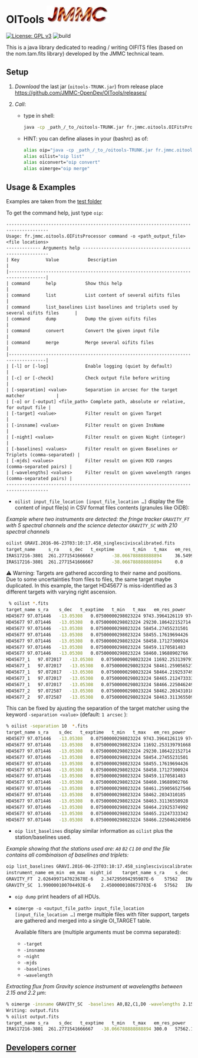 # OITools    ![JMMC logo](doc/JMMC-logo.jpg)

[![License: GPL v3](https://img.shields.io/badge/License-GPLv3-blue.svg)](LICENSE)  ![build](https://travis-ci.org/JMMC-OpenDev/OITools.svg)

This is a java library dedicated to reading / writing OIFITS files (based on the nom.tam.fits library) developed by the JMMC technical team.

## Setup

1. _Download_ the last jar (`oitools-TRUNK.jar`) from release place <https://github.com/JMMC-OpenDev/OITools/releases/>

1. _Call_:
    * type in shell:

        ```bash
        java -cp _path_/_to_/oitools-TRUNK.jar fr.jmmc.oitools.OIFitsProcessor <parameters>
        ```

    * HINT: you can define aliases in your (bashrc) as of:

        ```bash
        alias oip="java -cp _path_/_to_/oitools-TRUNK.jar fr.jmmc.oitools.OIFitsProcessor"
        alias oilist="oip list"
        alias oiconvert="oip convert"
        alias oimerge="oip merge"
        ```

## Usage & Examples

Examples are taken from the [test folder](src/test/resources/oifits/)

To get the command help, just type `oip`:

```text
--------------------------------------------------------------------------------------
Usage: fr.jmmc.oitools.OIFitsProcessor command -o <path_output_file> <file locations>
------------- Arguments help ---------------------------------------------------------
| Key          Value           Description                                           |
|------------------------------------------------------------------------------------|
| command      help           Show this help                                         |
| command      list           List content of several oifits files                   |
| command      list_baselines List baselines and triplets used by several oifits files      |
| command      dump           Dump the given oifits files                            |
| command      convert        Convert the given input file                           |
| command      merge          Merge several oifits files                             |
|------------------------------------------------------------------------------------|
| [-l] or [-log]              Enable logging (quiet by default)                      |
| [-c] or [-check]            Check output file before writing                       |
| [-separation] <value>       Separation in arcsec for the target matcher            |
| [-o] or [-output] <file_path> Complete path, absolute or relative, for output file |
| [-target] <value>           Filter result on given Target                          |
| [-insname] <value>          Filter result on given InsName                         |
| [-night] <value>            Filter result on given Night (integer)                 |
| [-baselines] <values>       Filter result on given Baselines or Triplets (comma-separated) |
| [-mjds] <values>            Filter result on given MJD ranges (comma-separated pairs) |
| [-wavelengths] <values>     Filter result on given wavelength ranges (comma-separated pairs) |
--------------------------------------------------------------------------------------
```

* `oilist input_file_location [input_file_location …]`
display the file content of input file(s) in CSV format files contents  (granules like OiDB):

<!-- | target name | target right ascension | target declination | exposure time | t_min (mjd) | t_max (mjd)| spectral resolution  | shorter wavelength | larger wavelength | facility name  | instrument name | number of visibilities | number of squared visibilities | number of bispectra  | number of spectral channels  |
| --- | --- | --- | --- | --- | --- | --- | --- | --- | --- | --- | --- | --- | --- | --- |
 -->

*Example where two instruments are detected: the fringe tracker `GRAVITY_FT` with 5 spectral channels and the science detector `GRAVITY_SC` with 210 spectral channels*

```bash
oilist GRAVI.2016-06-23T03:10:17.458_singlesciviscalibrated.fits
target_name     s_ra    s_dec   t_exptime       t_min   t_max   em_res_power    em_min  em_max  facility_name   instrument_name nb_vis  nb_vis2 nb_t3   nb_channels
IRAS17216-3801  261.2771541666667       -38.066788888888894     36.54999999999172       57562.13387079336       57562.134832901625      25.75830610631207       2.0264997147023678E-6   2.347295094295987E-6       VLTI    GRAVITY_FT      6       6       4       5
IRAS17216-3801  261.2771541666667       -38.066788888888894     0.0     57562.1339081338        57562.135323171286      1008.6521574069673      1.990000100704492E-6    2.4500000108673703E-6   VLTI    GRAVITY_SC 6       6       4       210
```

&#9888; Warning: Targets are gathered according to their name and positions. Due to some uncertainties from files to files, the same target maybe duplicated. In this example, the target HD45677 is miss-identified  as 3 different targets with varying right ascension.

```bash
 % oilist *.fits
target_name	s_ra	s_dec	t_exptime	t_min	t_max	em_res_power	em_min	em_max	facility_name	instrument_name	nb_vis	nb_vis2	nb_t3	nb_channels
HD45677	97.071446	-13.05308	0.07500000298023224	9743.3964126119	9743.39698346838	47.39237355339858	2.841224613803206E-6	4.209076450933935E-6	VLTI	MATISSE	0	12	8	64
HD45677	97.071446	-13.05308	0.07500000298023224	29230.186422152714	29230.186875347168	47.39237355339858	2.841224613803206E-6	4.209076450933935E-6	VLTI	MATISSE	0	12	8	64
HD45677	97.071446	-13.05308	0.07500000298023224	58454.27455231501	58454.35846547426	47.39237355339858	2.841224613803206E-6	4.209076450933935E-6	VLTI	MATISSE	72	72	48	64
HD45677	97.071446	-13.05308	0.07500000298023224	58455.17619694426	58455.2241775925	47.39237355339858	2.841224613803206E-6	4.209076450933935E-6	VLTI	MATISSE	36	36	24	64
HD45677	97.071446	-13.05308	0.07500000298023224	58458.17127300924	58458.3521850002	47.39237355339858	2.841224613803206E-6	4.209076450933935E-6	VLTI	MATISSE	126	186	124	64
HD45677	97.071446	-13.05308	0.07500000298023224	58459.1170581483	58459.32373210101	47.39237355339858	2.841224613803206E-6	4.209076450933935E-6	VLTI	MATISSE	108	114	76	64
HD45677	97.071446	-13.05308	0.07500000298023224	58460.19688902766	58460.37100263876	47.39237355339858	2.841224613803206E-6	4.209076450933935E-6	VLTI	MATISSE	48	72	48	64
HD45677_1	97.072017	-13.05308	0.07500000298023224	11692.253139791668	11692.271517135014	47.39237355339858	2.841224613803206E-6	4.209076450933935E-6	VLTI	MATISSE	0	36	24	64
HD45677_1	97.072017	-13.05308	0.07500000298023224	58461.259056527546	58461.35039300915	47.39237355339858	2.841224613803206E-6	4.209076450933935E-6	VLTI	MATISSE	36	36	24	64
HD45677_1	97.072017	-13.05308	0.07500000298023224	58464.21925374992	58464.296853532614	47.39237355339858	2.841224613803206E-6	4.209076450933935E-6	VLTI	MATISSE	48	48	32	64
HD45677_1	97.072017	-13.05308	0.07500000298023224	58465.21247333342	58465.35976816349	47.39237355339858	2.841224613803206E-6	4.209076450933935E-6	VLTI	MATISSE	90	96	64	64
HD45677_1	97.072017	-13.05308	0.07500000298023224	58466.225046249856	58466.2779251908	47.39237355339858	2.841224613803206E-6	4.209076450933935E-6	VLTI	MATISSE	48	48	32	64
HD45677_2	97.072587	-13.05308	0.07500000298023224	58462.2034310185	58462.37512025083	47.39237355339858	2.841224613803206E-6	4.209076450933935E-6	VLTI	MATISSE	114	120	80	64
HD45677_2	97.072587	-13.05308	0.07500000298023224	58463.31136550928	58463.36339001964	47.39237355339858	2.841224613803206E-6	4.209076450933935E-6	VLTI	MATISSE	30	48	32	64
````

This can be fixed by ajusting the separation of the target matcher using   the keyword `-separation <value>`  (default: `1 arcsec` ):

```bash
% oilist -separation 10  *.fits
target_name	s_ra	s_dec	t_exptime	t_min	t_max	em_res_power	em_min	em_max	facility_name	instrument_name	nb_vis	nb_vis2	nb_t3	nb_channels
HD45677	97.071446	-13.05308	0.07500000298023224	9743.3964126119	9743.39698346838	47.39237355339858	2.841224613803206E-6	4.209076450933935E-6	VLTI	MATISSE	0	12	8	64
HD45677	97.071446	-13.05308	0.07500000298023224	11692.253139791668	11692.271517135014	47.39237355339858	2.841224613803206E-6	4.209076450933935E-6	VLTI	MATISSE	0	36	24	64
HD45677	97.071446	-13.05308	0.07500000298023224	29230.186422152714	29230.186875347168	47.39237355339858	2.841224613803206E-6	4.209076450933935E-6	VLTI	MATISSE	0	12	8	64
HD45677	97.071446	-13.05308	0.07500000298023224	58454.27455231501	58454.35846547426	47.39237355339858	2.841224613803206E-6	4.209076450933935E-6	VLTI	MATISSE	72	72	48	64
HD45677	97.071446	-13.05308	0.07500000298023224	58455.17619694426	58455.2241775925	47.39237355339858	2.841224613803206E-6	4.209076450933935E-6	VLTI	MATISSE	36	36	24	64
HD45677	97.071446	-13.05308	0.07500000298023224	58458.17127300924	58458.3521850002	47.39237355339858	2.841224613803206E-6	4.209076450933935E-6	VLTI	MATISSE	126	186	124	64
HD45677	97.071446	-13.05308	0.07500000298023224	58459.1170581483	58459.32373210101	47.39237355339858	2.841224613803206E-6	4.209076450933935E-6	VLTI	MATISSE	108	114	76	64
HD45677	97.071446	-13.05308	0.07500000298023224	58460.19688902766	58460.37100263876	47.39237355339858	2.841224613803206E-6	4.209076450933935E-6	VLTI	MATISSE	48	72	48	64
HD45677	97.071446	-13.05308	0.07500000298023224	58461.259056527546	58461.35039300915	47.39237355339858	2.841224613803206E-6	4.209076450933935E-6	VLTI	MATISSE	36	36	24	64
HD45677	97.071446	-13.05308	0.07500000298023224	58462.2034310185	58462.37512025083	47.39237355339858	2.841224613803206E-6	4.209076450933935E-6	VLTI	MATISSE	114	120	80	64
HD45677	97.071446	-13.05308	0.07500000298023224	58463.31136550928	58463.36339001964	47.39237355339858	2.841224613803206E-6	4.209076450933935E-6	VLTI	MATISSE	30	48	32	64
HD45677	97.071446	-13.05308	0.07500000298023224	58464.21925374992	58464.296853532614	47.39237355339858	2.841224613803206E-6	4.209076450933935E-6	VLTI	MATISSE	48	48	32	64
HD45677	97.071446	-13.05308	0.07500000298023224	58465.21247333342	58465.35976816349	47.39237355339858	2.841224613803206E-6	4.209076450933935E-6	VLTI	MATISSE	90	96	64	64
HD45677	97.071446	-13.05308	0.07500000298023224	58466.225046249856	58466.2779251908	47.39237355339858	2.841224613803206E-6	4.209076450933935E-6	VLTI	MATISSE	48	48	32	64
```

* `oip list_baselines` display similar information as `oilist` plus the station/baselines used.

*Example showing that the stations used are: `A0` `B2` `C1` `D0` and the file contains all combinaison of baselines and triplets:*

```bash
oip list_baselines GRAVI.2016-06-23T03:10:17.458_singlesciviscalibrated.fits
instrument_name	em_min	em_max	night_id	target_name	s_ra	s_dec	mjds	baselines
GRAVITY_FT	2.0264997147023678E-6	2.347295094295987E-6	57562	IRAS17216-3801	261.2771541666667	-38.066788888888894	[57562.133866,57562.136111] [57562.133947,57562.136748] [57562.13412,57562.13522] [57562.13412,57562.135231] [57562.13412,57562.135243] [57562.134745,57562.135336] [57562.13478,57562.135243] [57562.13478,57562.135498] [57562.134815,57562.135266] [57562.134826,57562.135266] 	A0 B2 C1 D0 B2-A0 C1-A0 C1-B2 C1-D0 D0-A0 D0-B2 C1-B2-A0 C1-D0-A0 C1-D0-B2 D0-B2-A0
GRAVITY_SC	1.990000100704492E-6	2.4500000108673703E-6	57562	IRAS17216-3801	261.2771541666667	-38.066788888888894	[57562.13390,57562.136343] [57562.13397,57562.133981] [57562.13397,57562.137454] [57562.135312,57562.13544] 	A0 B2 C1 D0 B2-A0 C1-A0 C1-B2 C1-D0 D0-A0 D0-B2 C1-B2-A0 C1-D0-A0 C1-D0-B2 D0-B2-A0
```

* `oip dump` print headers of all HDUs.

<!-- * `oiconvert -o <output_file_path> input_file_location` load the input file in memory and write directly to the output file. By this way some cleanup (keywords, columns) is done.
 -->

* `oimerge -o <output_file_path> input_file_location [input_file_location …]` merge multiple files with filter support, targets are gathered and merged into a single OI_TARGET table.

    Available filters are (multiple arguments must be comma separated):
  * `-target`
  * `-insname`
  * `-night`
  * `-mjds`
  * `-baselines`
  * `-wavelength`


*Extracting flux from Gravity science instrument at wavelengths between 2.15 and 2.2  &#956;m*:

```bash
% oimerge -insname GRAVITY_SC  -baselines A0,B2,C1,D0 -wavelengths 2.15E-6,2.20E-6 -o output.fits  GRAVI.2016-06-23T03:10:17.458_singlesciviscalibrated.fits
Writing: output.fits
% oilist output.fits
target_name	s_ra	s_dec	t_exptime	t_min	t_max	em_res_power	em_min	em_max	facility_name	instrument_name	nb_vis	nb_vis2	nb_t3	nb_channels
IRAS17216-3801	261.2771541666667	-38.066788888888894	300.0	57562.133972453696	57562.133972453696	988.1521592210469	2.1506698431039695E-6	2.1990908862790093E-6	VLTI	GRAVITY_SC	0	0	0	23
```


## [Developers corner](doc/DevelopersCorner.md)
